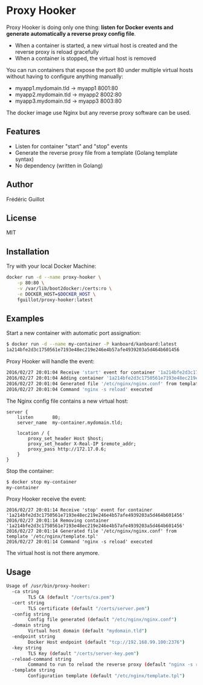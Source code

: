 Proxy Hooker
============

Proxy Hooker is doing only one thing: **listen for Docker events and generate automatically a reverse proxy config file**.

- When a container is started, a new virtual host is created and the reverse proxy is reload gracefully
- When a container is stopped, the virtual host is removed

You can run containers that expose the port 80 under multiple virtual hosts without having to configure anything manually:

- myapp1.mydomain.tld -> myapp1 8001:80
- myapp2.mydomain.tld -> myapp2 8002:80
- myapp3.mydomain.tld -> myapp3 8003:80

The docker image use Nginx but any reverse proxy software can be used.

Features
--------

- Listen for container "start" and "stop" events
- Generate the reverse proxy file from a template (Golang template syntax)
- No dependency (written in Golang)

Author
------

Frédéric Guillot

License
-------

MIT

Installation
------------

Try with your local Docker Machine:

```bash
docker run -d --name proxy-hooker \
    -p 80:80 \
    -v /var/lib/boot2docker:/certs:ro \
    -e DOCKER_HOST=$DOCKER_HOST \
    fguillot/proxy-hooker:latest
```

Examples
--------

Start a new container with automatic port assignation:

```bash
$ docker run -d --name my-container -P kanboard/kanboard:latest
1a214bfe2d3c1750561e7193e48ec219e246e4b57afe4939203a5d464b601456
```

Proxy Hooker will handle the event:

```bash
2016/02/27 20:01:04 Receive 'start' event for container '1a214bfe2d3c1750561e7193e48ec219e246e4b57afe4939203a5d464b601456'
2016/02/27 20:01:04 Adding container '1a214bfe2d3c1750561e7193e48ec219e246e4b57afe4939203a5d464b601456'
2016/02/27 20:01:04 Generated file '/etc/nginx/nginx.conf' from template '/etc/nginx/template.tpl'
2016/02/27 20:01:04 Command 'nginx -s reload' executed
```

The Nginx config file contains a new virtual host:

```
server {
    listen       80;
    server_name  my-container.mydomain.tld;

    location / {
        proxy_set_header Host $host;
        proxy_set_header X-Real-IP $remote_addr;
        proxy_pass http://172.17.0.6;
    }
}
```

Stop the container:

```bash
$ docker stop my-container
my-container
```

Proxy Hooker receive the event:

```
2016/02/27 20:01:14 Receive 'stop' event for container '1a214bfe2d3c1750561e7193e48ec219e246e4b57afe4939203a5d464b601456'
2016/02/27 20:01:14 Removing container '1a214bfe2d3c1750561e7193e48ec219e246e4b57afe4939203a5d464b601456'
2016/02/27 20:01:14 Generated file '/etc/nginx/nginx.conf' from template '/etc/nginx/template.tpl'
2016/02/27 20:01:14 Command 'nginx -s reload' executed
```

The virtual host is not there anymore.

Usage
-----

```bash
Usage of /usr/bin/proxy-hooker:
  -ca string
        TLS CA (default "/certs/ca.pem")
  -cert string
        TLS certificate (default "/certs/server.pem")
  -config string
        Config file generated (default "/etc/nginx/nginx.conf")
  -domain string
        Virtual host domain (default "mydomain.tld")
  -endpoint string
        Docker Host endpoint (default "tcp://192.168.99.100:2376")
  -key string
        TLS Key (default "/certs/server-key.pem")
  -reload-command string
        Command to run to reload the reverse proxy (default "nginx -s reload")
  -template string
        Configuration template (default "/etc/nginx/template.tpl")
```
